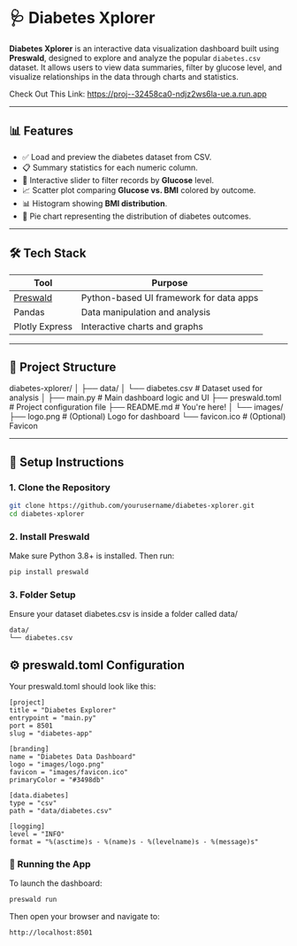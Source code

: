 # 🩺 Diabetes Xplorer

**Diabetes Xplorer** is an interactive data visualization dashboard built using **Preswald**, designed to explore and analyze the popular `diabetes.csv` dataset. It allows users to view data summaries, filter by glucose level, and visualize relationships in the data through charts and statistics.

Check Out This Link: https://proj--32458ca0-ndjz2ws6la-ue.a.run.app

---

## 📊 Features

- ✅ Load and preview the diabetes dataset from CSV.
- 📋 Summary statistics for each numeric column.
- 🔘 Interactive slider to filter records by **Glucose** level.
- 📈 Scatter plot comparing **Glucose vs. BMI** colored by outcome.
- 📊 Histogram showing **BMI distribution**.
- 🥧 Pie chart representing the distribution of diabetes outcomes.

---

## 🛠️ Tech Stack

| Tool | Purpose |
|------|---------|
| [Preswald](https://preswald.com) | Python-based UI framework for data apps |
| Pandas | Data manipulation and analysis |
| Plotly Express | Interactive charts and graphs |

---

## 📂 Project Structure
diabetes-xplorer/
│
├── data/
│   └── diabetes.csv           # Dataset used for analysis
│
├── main.py                    # Main dashboard logic and UI
├── preswald.toml              # Project configuration file
├── README.md                  # You're here!
│
└── images/
    ├── logo.png               # (Optional) Logo for dashboard
    └── favicon.ico            # (Optional) Favicon


---

## 🔧 Setup Instructions

### 1. Clone the Repository

```bash
git clone https://github.com/yourusername/diabetes-xplorer.git
cd diabetes-xplorer
```

### 2. Install Preswald
Make sure Python 3.8+ is installed. Then run:

```bash
pip install preswald
```

### 3. Folder Setup
Ensure your dataset diabetes.csv is inside a folder called data/
```
data/
└── diabetes.csv
```

## ⚙️ preswald.toml Configuration
Your preswald.toml should look like this:
```
[project]
title = "Diabetes Explorer"
entrypoint = "main.py"
port = 8501
slug = "diabetes-app"

[branding]
name = "Diabetes Data Dashboard"
logo = "images/logo.png"
favicon = "images/favicon.ico"
primaryColor = "#3498db"

[data.diabetes]
type = "csv"
path = "data/diabetes.csv"

[logging]
level = "INFO"
format = "%(asctime)s - %(name)s - %(levelname)s - %(message)s"

```


### 🚀 Running the App
To launch the dashboard:

```bash
preswald run
```
Then open your browser and navigate to:
```arduino
http://localhost:8501
```
